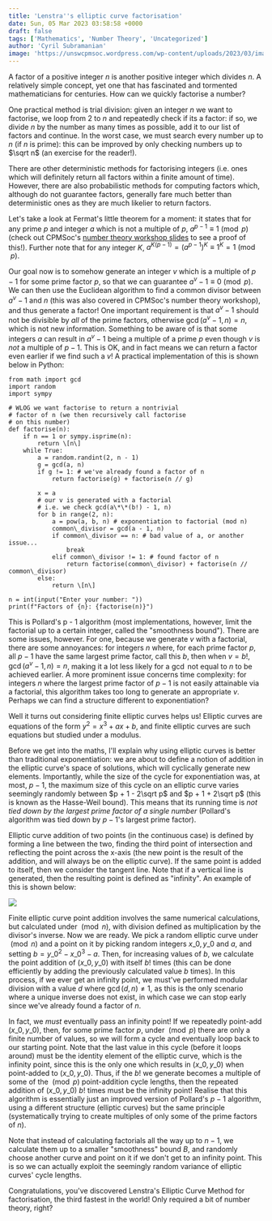 ```yaml
---
title: 'Lenstra''s elliptic curve factorisation'
date: Sun, 05 Mar 2023 03:58:58 +0000
draft: false
tags: ['Mathematics', 'Number Theory', 'Uncategorized']
author: 'Cyril Subramanian'
image: 'https://unswcpmsoc.wordpress.com/wp-content/uploads/2023/03/image-1.png?w=300'
---
```


A factor of a positive integer $n$ is another positive integer which divides $n$. A relatively simple concept, yet one that has fascinated and tormented mathematicians for centuries. How can we quickly factorise a number?

<!--more-->

One practical method is trial division: given an integer $n$ we want to factorise, we loop from $2$ to $n$ and repeatedly check if its a factor: if so, we divide $n$ by the number as many times as possible, add it to our list of factors and continue. In the worst case, we must search every number up to $n$ (if $n$ is prime): this can be improved by only checking numbers up to $\sqrt n$ (an exercise for the reader!).

There are other deterministic methods for factorising integers (i.e. ones which will definitely return all factors within a finite amount of time). However, there are also probabilistic methods for computing factors which, although do not guarantee factors, generally fare much better than deterministic ones as they are much likelier to return factors.

Let's take a look at Fermat's little theorem for a moment: it states that for any prime $p$ and integer $a$ which is not a multiple of $p$, $a^{p-1} \equiv 1 \pmod p$ (check out CPMSoc's [number theory workshop slides](https://www.unswcpmsoc.com/assets/workshops/mathematics/2023/Number_Theory_workshop.pdf) to see a proof of this!). Further note that for any integer $K$, $a^{K(p-1)} = (a^{p-1})^K \equiv 1^K = 1 \pmod p$.

Our goal now is to somehow generate an integer $v$ which is a multiple of $p - 1$ for some prime factor $p$, so that we can guarantee $a^v - 1 \equiv 0 \pmod p$. We can then use the Euclidean algorithm to find a common divisor between $a^v - 1$ and $n$ (this was also covered in CPMSoc's number theory workshop), and thus generate a factor! One important requirement is that $a^v - 1$ should not be divisible by _all_ of the prime factors, otherwise $\gcd(a^v - 1, n) = n,$ which is not new information. Something to be aware of is that some integers $a$ can result in $a^v - 1$ being a multiple of a prime $p$ even though $v$ is _not_ a multiple of $p - 1$. This is OK, and in fact means we can return a factor even earlier if we find such a $v$! A practical implementation of this is shown below in Python:

```
from math import gcd
import random
import sympy

# WLOG we want factorise to return a nontrivial
# factor of n (we then recursively call factorise
# on this number)
def factorise(n):
    if n == 1 or sympy.isprime(n):
        return \[n\]
    while True:
        a = random.randint(2, n - 1)
        g = gcd(a, n)
        if g != 1: # we've already found a factor of n
            return factorise(g) + factorise(n // g)

        x = a
        # our v is generated with a factorial
        # i.e. we check gcd(a\*\*(b!) - 1, n)
        for b in range(2, n):
            a = pow(a, b, n) # exponentiation to factorial (mod n)
            common\_divisor = gcd(a - 1, n)
            if common\_divisor == n: # bad value of a, or another issue...
                break
            elif common\_divisor != 1: # found factor of n
                return factorise(common\_divisor) + factorise(n // common\_divisor)
        else:
            return \[n\]
    
n = int(input("Enter your number: "))
print(f"Factors of {n}: {factorise(n)}")
```

This is Pollard's p - 1 algorithm (most implementations, however, limit the factorial up to a certain integer, called the "smoothness bound"). There are some issues, however. For one, because we generate $v$ with a factorial, there are some annoyances: for integers $n$ where, for each prime factor $p$, all $p - 1$ have the same largest prime factor, call this $b$, then when $v = b!$, $\gcd(a^v - 1, n) = n$, making it a lot less likely for a $\gcd$ not equal to $n$ to be achieved earlier. A more prominent issue concerns time complexity: for integers $n$ where the largest prime factor of $p - 1$ is not easily attainable via a factorial, this algorithm takes too long to generate an appropriate $v$. Perhaps we can find a structure different to exponentiation?

Well it turns out considering finite elliptic curves helps us! Elliptic curves are equations of the form $y^2 = x^3 + ax + b$, and finite elliptic curves are such equations but studied under a modulus.

Before we get into the maths, I'll explain why using elliptic curves is better than traditional exponentiation: we are about to define a notion of addition in the elliptic curve's space of solutions, which will cyclically generate new elements. Importantly, while the size of the cycle for exponentiation was, at most, $p - 1$, the maximum size of this cycle on an elliptic curve varies seemingly randomly between $p + 1 - 2\sqrt p$ and $p + 1 + 2\sqrt p$ (this is known as the Hasse-Weil bound). This means that its running time is _not tied down by the largest prime factor of a single number_ (Pollard's algorithm was tied down by ${p-1}$'s largest prime factor).

Elliptic curve addition of two points (in the continuous case) is defined by forming a line between the two, finding the third point of intersection and reflecting the point across the x-axis (the new point is the result of the addition, and will always be on the elliptic curve). If the same point is added to itself, then we consider the tangent line. Note that if a vertical line is generated, then the resulting point is defined as "infinity". An example of this is shown below:

![](https://unswcpmsoc.wordpress.com/wp-content/uploads/2023/03/image-1.png?w=300)

Finite elliptic curve point addition involves the same numerical calculations, but calculated under $\pmod n$, with division defined as multiplication by the divisor's inverse. Now we are ready. We pick a random elliptic curve under $\pmod n$ and a point on it by picking random integers $x\_0, y\_0$ and $a$, and setting $b = y\_0^2 - x\_0^3 - a$. Then, for increasing values of $b$, we calculate the point addition of $(x\_0, y\_0)$ with itself $b!$ times (this can be done efficiently by adding the previously calculated value $b$ times). In this process, if we ever get an infinity point, we must've performed modular division with a value $d$ where $\gcd(d, n) \ne 1$, as this is the only scenario where a unique inverse does not exist, in which case we can stop early since we've already found a factor of $n$.

In fact, we _must_ eventually pass an infinity point! If we repeatedly point-add $(x\_0, y\_0)$, then, for some prime factor $p$, under $\pmod p$ there are only a finite number of values, so we will form a cycle and eventually loop back to our starting point. Note that the last value in this cycle (before it loops around) must be the identity element of the elliptic curve, which is the infinity point, since this is the only one which results in $(x\_0, y\_0)$ when point-added to $(x\_0, y\_0)$. Thus, if the $b!$ we generate becomes a multiple of some of the $\pmod p$ point-addition cycle lengths, then the repeated addition of $(x\_0, y\_0)$ $b!$ times must be the infinity point! Realise that this algorithm is essentially just an improved version of Pollard's $p - 1$ algorithm, using a different structure (elliptic curves) but the same principle (systematically trying to create multiples of only some of the prime factors of $n$).

Note that instead of calculating factorials all the way up to $n - 1$, we calculate them up to a smaller "smoothness" bound $B$, and randomly choose another curve and point on it if we don't get to an infinity point. This is so we can actually exploit the seemingly random variance of elliptic curves' cycle lengths.

Congratulations, you've discovered Lenstra's Elliptic Curve Method for factorisation, the third fastest in the world! Only required a bit of number theory, right?